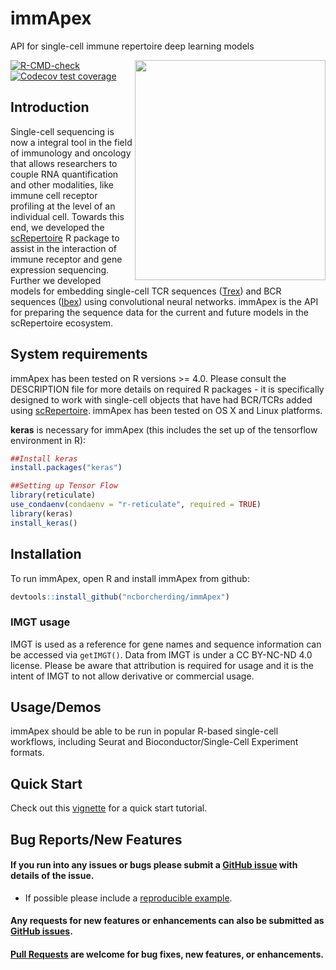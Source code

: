 # immApex
API for single-cell immune repertoire deep learning models

<img align="right" src="https://github.com/ncborcherding/immApex/blob/main/www/immApex_hex.png" width="305" height="352">

<!-- badges: start -->
[![R-CMD-check](https://github.com/ncborcherding/immApex/actions/workflows/R-CMD-check.yaml/badge.svg)](https://github.com/ncborcherding/immApex/actions/workflows/R-CMD-check.yaml)
[![Codecov test coverage](https://codecov.io/gh/ncborcherding/immApex/branch/main/graph/badge.svg)](https://app.codecov.io/gh/ncborcherding/immApex?branch=main)
<!-- badges: end -->

## Introduction

Single-cell sequencing is now a integral tool in the field of immunology and oncology that allows researchers to couple RNA quantification and other modalities, 
like immune cell receptor profiling at the level of an individual cell. Towards this end, we developed the [scRepertoire](https://github.com/ncborcherding/scRepertoire) 
R package to assist in the interaction of immune receptor and gene expression sequencing. Further we developed models for embedding single-cell TCR sequences ([Trex](https://github.com/ncborcherding/Trex)) and BCR sequences ([Ibex](https://github.com/ncborcherding/Ibex)) using convolutional neural networks. immApex is the API for preparing the sequence data for the current and future models in the scRepertoire ecosystem. 

## System requirements 

immApex has been tested on R versions >= 4.0. Please consult the DESCRIPTION file for more details on required R packages - it is specifically designed to work with single-cell objects that have 
had BCR/TCRs added using [scRepertoire](https://github.com/ncborcherding/scRepertoire). immApex has been tested on OS X and Linux platforms.

**keras** is necessary for immApex (this includes the set up of the tensorflow environment in R):

```r
##Install keras
install.packages("keras")

##Setting up Tensor Flow
library(reticulate)
use_condaenv(condaenv = "r-reticulate", required = TRUE)
library(keras)
install_keras()
```

## Installation

To run immApex, open R and install immApex from github: 

```r
devtools::install_github("ncborcherding/immApex")
```

### IMGT usage

IMGT is used as a reference for gene names and sequence information can be accessed via ```getIMGT()```. Data from IMGT is under a CC BY-NC-ND 4.0 license. Please be aware that attribution is required for usage and it is the intent of IMGT to not allow derivative or commercial usage. 

## Usage/Demos

immApex should be able to be run in popular R-based single-cell workflows, including Seurat and Bioconductor/Single-Cell Experiment formats.

## Quick Start 

Check out this [vignette](https://www.borch.dev/uploads/screpertoire/articles/immapex) for a quick start tutorial. 

## Bug Reports/New Features

#### If you run into any issues or bugs please submit a [GitHub issue](https://github.com/ncborcherding/immApex/issues) with details of the issue.

- If possible please include a [reproducible example](https://reprex.tidyverse.org/). 

#### Any requests for new features or enhancements can also be submitted as [GitHub issues](https://github.com/ncborcherding/immApex/issues).

#### [Pull Requests](https://github.com/ncborcherding/immApex/pulls) are welcome for bug fixes, new features, or enhancements.
